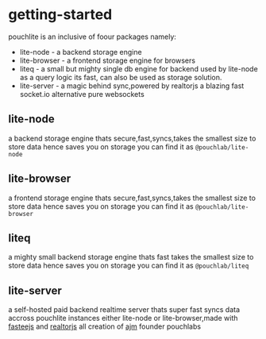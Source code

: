 # getting-started
pouchlite is an inclusive of foour packages namely:
 * lite-node - a backend storage engine
 * lite-browser - a frontend storage engine for browsers
 * liteq  - a small but mighty single db engine for backend used by lite-node as a query logic its fast, can also be used as storage solution.
 * lite-server - a magic behind sync,powered by realtorjs a blazing fast socket.io alternative pure websockets
## lite-node
a backend storage engine thats secure,fast,syncs,takes the smallest size to store data hence saves you on storage
you can find it as
 `@pouchlab/lite-node `

## lite-browser
a frontend storage engine thats secure,fast,syncs,takes the smallest size to store data hence saves you on storage
you can find it as
 `@pouchlab/lite-browser `
 ## liteq
a mighty small  backend storage engine thats fast takes the smallest size to store data hence saves you on storage
you can find it as
 `@pouchlab/liteq`
 ## lite-server
 a self-hosted paid backend realtime server thats super fast syncs data accross pouchlite instances either lite-node or lite-browser,made with [fasteejs](https://fasteejs.top) and [realtorjs](https://realtorjs.top) all creation of [ajm](https://devfolio.top/ajm) founder pouchlabs